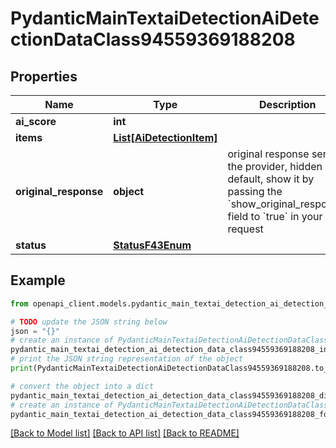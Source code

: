 # PydanticMainTextaiDetectionAiDetectionDataClass94559369188208


## Properties

Name | Type | Description | Notes
------------ | ------------- | ------------- | -------------
**ai_score** | **int** |  | 
**items** | [**List[AiDetectionItem]**](AiDetectionItem.md) |  | [optional] 
**original_response** | **object** | original response sent by the provider, hidden by default, show it by passing the &#x60;show_original_response&#x60; field to &#x60;true&#x60; in your request | [optional] 
**status** | [**StatusF43Enum**](StatusF43Enum.md) |  | 

## Example

```python
from openapi_client.models.pydantic_main_textai_detection_ai_detection_data_class94559369188208 import PydanticMainTextaiDetectionAiDetectionDataClass94559369188208

# TODO update the JSON string below
json = "{}"
# create an instance of PydanticMainTextaiDetectionAiDetectionDataClass94559369188208 from a JSON string
pydantic_main_textai_detection_ai_detection_data_class94559369188208_instance = PydanticMainTextaiDetectionAiDetectionDataClass94559369188208.from_json(json)
# print the JSON string representation of the object
print(PydanticMainTextaiDetectionAiDetectionDataClass94559369188208.to_json())

# convert the object into a dict
pydantic_main_textai_detection_ai_detection_data_class94559369188208_dict = pydantic_main_textai_detection_ai_detection_data_class94559369188208_instance.to_dict()
# create an instance of PydanticMainTextaiDetectionAiDetectionDataClass94559369188208 from a dict
pydantic_main_textai_detection_ai_detection_data_class94559369188208_form_dict = pydantic_main_textai_detection_ai_detection_data_class94559369188208.from_dict(pydantic_main_textai_detection_ai_detection_data_class94559369188208_dict)
```
[[Back to Model list]](../README.md#documentation-for-models) [[Back to API list]](../README.md#documentation-for-api-endpoints) [[Back to README]](../README.md)


